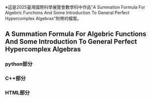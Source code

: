 ※這是2025臺灣國際科學展覽會數學科中作品"A Summation Formula For Algebric Functions And Some Introduction To General Perfect Hypercomplex Algebras"附帶的檔案。

## A Summation Formula For Algebric Functions And Some Introduction To General Perfect Hypercomplex Algebras

### python部分

### C++部分

### HTML部分
